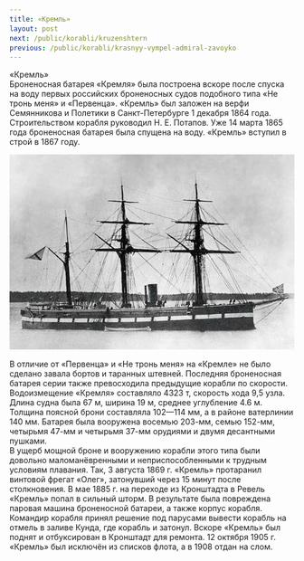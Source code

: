 ```yaml
---
title: «Кремль»
layout: post
next: /public/korabli/kruzenshtern
previous: /public/korabli/krasnyy-vympel-admiral-zavoyko
---
```


«Кремль»  
Броненосная батарея «Кремля» была построена вскоре после спуска на воду первых российских броненосных судов подобного типа «Не тронь меня» и «Первенца». «Кремль» был заложен на верфи Семянникова и Полетики в Санкт-Петербурге 1 декабря 1864 года. Строительством корабля руководил Н. Е. Потапов. Уже 14 марта 1865 года броненосная батарея была спущена на воду. «Кремль» вступил в строй в 1867 году.   
  

![](/assets/img/Kreml.gif)  

  
В отличие от «Первенца» и «Не тронь меня» на «Кремле» не было сделано завала бортов и таранных штевней. Последняя броненосная батарея серии также превосходила предыдущие корабли по скорости. Водоизмещение «Кремля» составляло 4323 т, скорость хода 9,5 узла. Длина судна была 67 м, ширина 19 м, среднее углубление 4.6 м. Толщина поясной брони составляла 102—114 мм, а в районе ватерлинии 140 мм. Батарея была вооружена восемью 203-мм, семью 152-мм, четырьмя 47-мм и четырьмя 37-мм орудиями и двумя десантными пушками.    
В ущерб мощной броне и вооружению корабли этого типа были довольно маломанёвренными и неприспособленными к трудным условиям плавания. Так, 3 августа 1869 г. «Кремль» протаранил винтовой фрегат «Олег», затонувший через 15 минут после столкновения. В мае 1885 г. на переходе из Кронштадта в Ревель «Кремль» попал в сильный шторм. В результате была повреждена паровая машина броненосной батареи, а также корпус корабля.  Командир корабля принял решение под парусами вывести корабль на отмель в заливе Кунда, где корабль и затонул. Вскоре «Кремль» был поднят и отбуксирован в Кронштадт для ремонта. 12 октября 1905 г. «Кремль» был исключён из списков флота, а в 1908 отдан на слом.